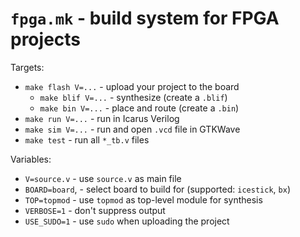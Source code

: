 # `fpga.mk` - build system for FPGA projects

Targets:

- `make flash V=...` - upload your project to the board
   - `make blif V=...` - synthesize (create a `.blif`)
   - `make bin V=...` - place and route (create a `.bin`)
- `make run V=...` - run in Icarus Verilog
- `make sim V=...` - run and open `.vcd` file in GTKWave
- `make test` - run all `*_tb.v` files

Variables:

- `V=source.v` - use `source.v` as main file
- `BOARD=board`, - select board to build for (supported: `icestick`, `bx`)
- `TOP=topmod` - use `topmod` as top-level module for synthesis
- `VERBOSE=1` - don't suppress output
- `USE_SUDO=1` - use `sudo` when uploading the project

